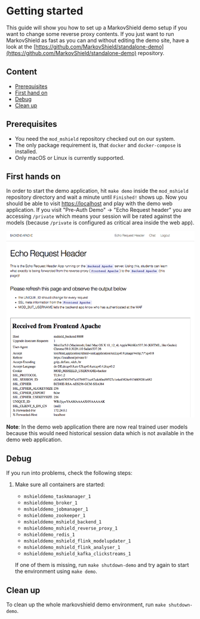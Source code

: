 # Getting started
This guide will show you how to set up a MarkovShield demo setup if you want to change some reverse proxy contents. If you just want to run MarkovShield as fast as you can and without editing the demo site, have a look at the [https://github.com/MarkovShield/standalone-demo](https://github.com/MarkovShield/standalone-demo) repository.

## Content
* [Prerequisites](#prerequisites)
* [First hand on](#first-hands-on)
* [Debug](#first-debug)
* [Clean up](#first-clean-up)

## Prerequisites
*  You need the `mod_mshield` repository checked out on our system.
*  The only package requirement is, that `docker` and `docker-compose` is installed.
*  Only macOS or Linux is currently supported.

## First hands on
In order to start the demo application, hit `make demo` inside the `mod_mshield` repository directory and wait a minute until `Finished!` shows up. Now you should be able to visit [https://localhost](https://localhost) and play with the demo web application. If you visit "Pre-Auth Demo" -> "Echo Request header" you are accessing `/private` which means your session will be rated against the models (because `/private` is configured as critical area inside the web app).

![Echo_Request_Header](/resources/Echo_Request_Header.png)

**Note**: In the demo web application there are now real trained user models because this would need historical session data which is not available in the demo web application.

## Debug
If you run into problems, check the following steps:

1.  Make sure all containers are started:
      - `mshielddemo_taskmanager_1`
      - `mshielddemo_broker_1`
      - `mshielddemo_jobmanager_1`
      - `mshielddemo_zookeeper_1`
      - `mshielddemo_mshield_backend_1`
      - `mshielddemo_mshield_reverse_proxy_1`
      - `mshielddemo_redis_1`
      - `mshielddemo_mshield_flink_modelupdater_1`
      - `mshielddemo_mshield_flink_analyser_1`
      - `mshielddemo_mshield_kafka_clickstreams_1`

    If one of them is missing, run `make shutdown-demo` and try again to start the environment using `make demo`.

## Clean up
To clean up the whole markovshield demo environment, run `make shutdown-demo`.
